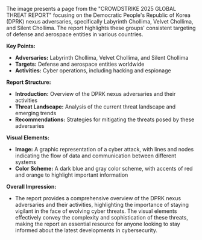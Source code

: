 The image presents a page from the "CROWDSTRIKE 2025 GLOBAL THREAT REPORT" focusing on the Democratic People's Republic of Korea (DPRK) nexus adversaries, specifically Labyrinth Chollima, Velvet Chollima, and Silent Chollima. The report highlights these groups' consistent targeting of defense and aerospace entities in various countries.

**Key Points:**

*   **Adversaries:** Labyrinth Chollima, Velvet Chollima, and Silent Chollima
*   **Targets:** Defense and aerospace entities worldwide
*   **Activities:** Cyber operations, including hacking and espionage

**Report Structure:**

*   **Introduction:** Overview of the DPRK nexus adversaries and their activities
*   **Threat Landscape:** Analysis of the current threat landscape and emerging trends
*   **Recommendations:** Strategies for mitigating the threats posed by these adversaries

**Visual Elements:**

*   **Image:** A graphic representation of a cyber attack, with lines and nodes indicating the flow of data and communication between different systems
*   **Color Scheme:** A dark blue and gray color scheme, with accents of red and orange to highlight important information

**Overall Impression:**

*   The report provides a comprehensive overview of the DPRK nexus adversaries and their activities, highlighting the importance of staying vigilant in the face of evolving cyber threats. The visual elements effectively convey the complexity and sophistication of these threats, making the report an essential resource for anyone looking to stay informed about the latest developments in cybersecurity.